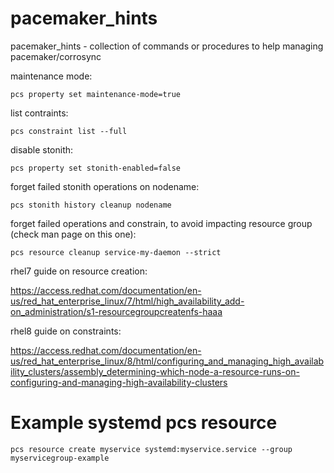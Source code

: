 # pacemaker_hints
pacemaker_hints - collection of commands or procedures to help managing pacemaker/corrosync


maintenance mode:

``pcs property set maintenance-mode=true``

list contraints:

``pcs constraint list --full``


disable stonith:

``pcs property set stonith-enabled=false``


forget failed stonith operations on nodename:

``pcs stonith history cleanup nodename``

forget failed operations and constrain, to avoid impacting resource group (check man page on this one):

``pcs resource cleanup service-my-daemon --strict``


rhel7 guide on resource creation:

https://access.redhat.com/documentation/en-us/red_hat_enterprise_linux/7/html/high_availability_add-on_administration/s1-resourcegroupcreatenfs-haaa


rhel8 guide on constraints:

https://access.redhat.com/documentation/en-us/red_hat_enterprise_linux/8/html/configuring_and_managing_high_availability_clusters/assembly_determining-which-node-a-resource-runs-on-configuring-and-managing-high-availability-clusters


<h1>Example systemd pcs resource</h1>


``pcs resource create myservice systemd:myservice.service --group myservicegroup-example``
